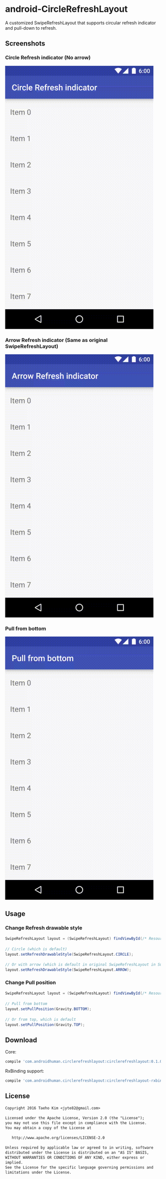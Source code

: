 # android-CircleRefreshLayout

A customized SwipeRefreshLayout that supports circular refresh indicator and pull-down to refresh.

## Screenshots

### Circle Refresh indicator (No arrow)
![Circle refresh indicator](assets/circle_refresh_indicator.gif)

### Arrow Refresh indicator (Same as original SwipeRefreshLayout)
![Arrow refresh indicator](assets/arrow_refresh_indicator.gif)

### Pull from bottom
![Arrow refresh indicator](assets/pull_from_bottom.gif)

## Usage

### Change Refresh drawable style

```java
SwipeRefreshLayout layout = (SwipeRefreshLayout) findViewById(/* Resource id */);

// Circle (which is default)
layout.setRefreshDrawableStyle(SwipeRefreshLayout.CIRCLE);

// Or with arrow (which is default in original SwipeRefreshLayout in Support Library)
layout.setRefreshDrawableStyle(SwipeRefreshLayout.ARROW);
```

### Change Pull position

```java
SwipeRefreshLayout layout = (SwipeRefreshLayout) findViewById(/* Resource id */);

// Pull from bottom
layout.setPullPosition(Gravity.BOTTOM);

// Or from top, which is default
layout.setPullPosition(Gravity.TOP);
```

## Download

Core:
```groovy
compile 'com.androidhuman.circlerefreshlayout:circlerefreshlayout:0.1.0'
```

RxBinding support:
```groovy
compile 'com.androidhuman.circlerefreshlayout:circlerefreshlayout-rxbinding:0.1.0'
```

## License

```
Copyright 2016 Taeho Kim <jyte82@gmail.com>

Licensed under the Apache License, Version 2.0 (the "License");
you may not use this file except in compliance with the License.
You may obtain a copy of the License at

   http://www.apache.org/licenses/LICENSE-2.0

Unless required by applicable law or agreed to in writing, software
distributed under the License is distributed on an "AS IS" BASIS,
WITHOUT WARRANTIES OR CONDITIONS OF ANY KIND, either express or implied.
See the License for the specific language governing permissions and
limitations under the License.
```
